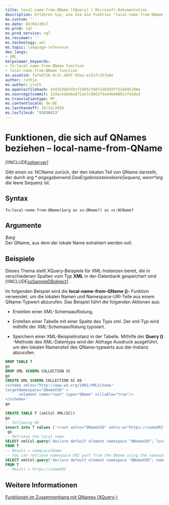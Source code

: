 ```yaml
---
title: local-name-from-QName (XQuery) | Microsoft-Dokumentation
description: Erfahren Sie, wie Sie die Funktion "local-name-from-QName ()" verwenden, um den lokalen Namensteil eines QName zurückzugeben.
ms.custom: ''
ms.date: 03/04/2017
ms.prod: sql
ms.prod_service: sql
ms.reviewer: ''
ms.technology: xml
ms.topic: language-reference
dev_langs:
- XML
helpviewer_keywords:
- fn:local-name-from-QName function
- local-name-from-QName function
ms.assetid: fafed718-8c3c-403f-93ee-ec51fc157a6e
author: rothja
ms.author: jroth
ms.openlocfilehash: d19153bbfd3cf2483cf8dfa30358f752dd45290e
ms.sourcegitcommit: 22dacedeb6e8721e7cdb6279a946d4002cfb5da3
ms.translationtype: MT
ms.contentlocale: de-DE
ms.lasthandoff: 10/14/2020
ms.locfileid: "92036813"
---
```

# <a name="functions-related-to-qnames---local-name-from-qname"></a>Funktionen, die sich auf QNames beziehen – local-name-from-QName
[!INCLUDE[sqlserver](../includes/applies-to-version/sqlserver.md)]

  Gibt einen xs: NCName zurück, der den lokalen Teil von QName darstellt, der durch *$arg*angegeben wird. Das Ergebnis ist eine leere Sequenz, wenn *$arg* die leere Sequenz ist.  
  
## <a name="syntax"></a>Syntax  
  
```  
fn:local-name-from-QName($arg as xs:QName?) as xs:NCName?  
```  
  
## <a name="arguments"></a>Argumente  
 *$arg*  
 Der QName, aus dem der lokale Name extrahiert werden soll.  
  
## <a name="examples"></a>Beispiele  
 Dieses Thema stellt XQuery-Beispiele für XML-Instanzen bereit, die in verschiedenen Spalten vom Typ **XML** in der-Datenbank gespeichert sind [!INCLUDE[ssSampleDBobject](../includes/sssampledbobject-md.md)] .  
  
 Im folgenden Beispiel wird die **local-name-from-QName ()-** Funktion verwendet, um die lokalen Namen und Namespace-URI-Teile aus einem QName-Typwert abzurufen. Das Beispiel führt die folgenden Aktionen aus:  
  
-   Erstellen einer XML-Schemaauflistung.  
  
-   Erstellen einer Tabelle mit einer Spalte des Typs xml. Der xml-Typ wird mithilfe der XML-Schemaauflistung typisiert.  
  
-   Speichern einer XML-Beispielinstanz in der Tabelle. Mithilfe der **Query ()** -Methode des XML-Datentyps wird der Abfrage Ausdruck ausgeführt, um den lokalen Namensteil des QName-typwerts aus der-Instanz abzurufen.  
  
```sql
DROP TABLE T  
go  
DROP XML SCHEMA COLLECTION SC  
go  
CREATE XML SCHEMA COLLECTION SC AS '  
<schema xmlns="http://www.w3.org/2001/XMLSchema"  
targetNamespace="QNameXSD" >  
      <element name="root" type="QName" nillable="true"/>  
</schema>'  
go  
  
CREATE TABLE T (xmlCol XML(SC))  
go  
-- following OK  
insert into T values ('<root xmlns="QNameXSD" xmlns:a="https://someURI">a:someLocalName</root>')  
 go  
-- Retrieve the local name.   
SELECT xmlCol.query('declare default element namespace "QNameXSD"; local-name-from-QName(/root[1])')  
FROM T  
-- Result = someLocalName  
-- You can retrieve namespace URI part from the QName using the namespace-uri-from-QName() function  
SELECT xmlCol.query('declare default element namespace "QNameXSD"; namespace-uri-from-QName(/root[1])')  
FROM T  
-- Result = https://someURI  
```  
  
## <a name="see-also"></a>Weitere Informationen  
 [Funktionen im Zusammenhang mit QNames &#40;XQuery-&#41;](./functions-related-to-qnames-expanded-qname.md)  
  
